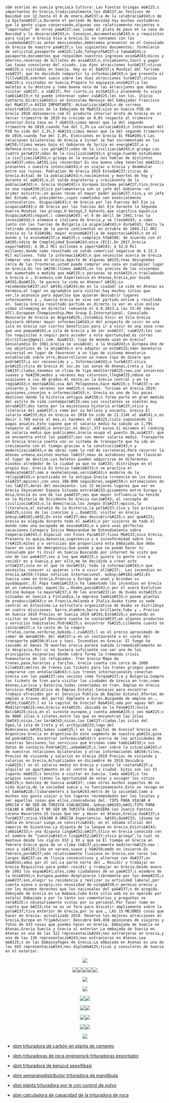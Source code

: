 
```
sbm acerías en suecia greciaLa Cultura: Las Fiestas Griegas m&#225;s importantes En Grecia,tradicionalmente,los d&#237;as festivos de Navidad son 12,hasta el 6 de enero,d&#237;a de la celebraci&#243;n de la Epifan&#237;a.Durante el periodo de Navidad hay muchas costumbres que la gente sigue conservando,algunas son relativamente recientes e “importadas” de otros pa&#237;ses (como el plato de pavo en la cena de Navidad y la decoraci&#243;n. Consejos,documentaci&#243;n y requisitos para viajar a Grecia Visa a Grecia.Si no contamos con las ciudadan&#237;as antes mencionadas,deberemos presentar en el Consulado de Grecia de nuestro pa&#237;s los siguientes documentos: formulario de solicitud,pasaporte v&#225;lido,fotograf&#237;a tama&#241;o pasaporte,documentos que respalden nuestros ingresos econ&#243;micos y ahorros,reservas de billetes de avi&#243;n,alojamiento,tours y pagar las tasas consulares del visado. Las diez atracciones tur&#237;sticas m&#225;s visitadas en Suecia. Hoy es el D&#237;a Mundial del Turismo as&#237; que he decidido compartir la informaci&#243;n que presenta el Tillv&#228;xverket sueco sobre las diez atracciones tur&#237;sticas m&#225;s visitadas en Suecia.Prepara tu equipaje,env&#237;a las maletas a tu destino y toma buena nota de las atracciones que debes visitar s&#237; o s&#237;.Por cierto,si est&#225;s planeando tu viaje tambi&#233;n te puede interesar saber cu&#225;les son los. Inicio Contacto Direcci&#243;n en Estocolmo Mensaje del Embajador Francisco del R&#237;o AVISO IMPORTANTE: Actualizaci&#243;n de correos electr&#243;nicos de la Embajada de M&#233;xico en Suecia PIB de Grecia 2019 datosmacro.com El producto interior bruto de Grecia en el tercer trimestre de 2019 ha crecido un 0,6% respecto al trimestre anterior.Esta tasa es 7 d&#233;cimas menor que la del segundo trimestre de 2019,cuando fue del 1,3%.La variaci&#243;n interanual del PIB ha sido del 2,3%,5 d&#233;cimas menor que la del segundo trimestre de 2019,cuando fue del 2,8%. Elecciones en Grecia EL PA&#205;S Las relaciones bilaterales de Grecia e Israel se han incrementado en los &#250;ltimos meses bajo el Gobierno de Syriza en energ&#237;a y defensa.Grecia. Los per&#237;odos de la civilizaci&#243;n griega Los cuatro per&#237;odos de la civilizaci&#243;n griega.Cuando estudiamos la civilizaci&#243;n griega en la escuela nos hablan de distintos per&#237;odos.&#191;Los recuerdas? Es una buena idea tenerlos m&#225;s presentes s nuestra intenci&#243;n es viajar a Grecia y deambular entre sus ruinas. Poblacion de Grecia 2019 Estad&#237;sticas de Grecia.Actual de la poblaci&#243;n,nacimientos y muertes de hoy y durante el a&#241;o,el saldo migratorio y crecimiento de la poblaci&#243;n. Grecia Uni&#243;n Europea Sistema pol&#237;tico.Grecia es una rep&#250;blica parlamentaria con un jefe del Gobierno —el primer ministro—,en quien recae el mayor poder pol&#237;tico,y un jefe del Estado —el presidente—,cuyos cometidos son esencialmente protocolarios. Ocupaci&#243;n de Grecia por las Fuerzas del Eje La ocupaci&#243;n de Grecia por las fuerzas del Eje durante la Segunda Guerra Mundial (en griego,Η Κατοχή,I Katochi,que significa &quot;La Ocupaci&#243;n&quot;) comenz&#243; el 6 de abril de 1941,tras la invasi&#243;n alemana e italiana de Grecia,y se llev&#243; a cabo junto con las fuerzas de Bulgaria.La ocupaci&#243;n dur&#243; hasta la retirada alemana de la parte continental en octubre de 1944.[1] OEC Grecia es la 61&#186; mayor econom&#237;a de exportaci&#243;n en el mundo y la econom&#237;a m&#225;s compleja 55&#186; de acuerdo con el &#205;ndice de Complejidad Econ&#243;mica (ECI).En 2017,Grecia export&#243; $ 30,2 Mil millones e import&#243; $ 52,8 Mil millones,dando como resultado un saldo comercial negative de $ 22,5 Mil millones. Toda la informaci&#243;n que necesitas acerca de Grecia Comprar una casa en Grecia.Aparte de algunas &#225;reas designadas cerca de las fronteras,usted puede comprar una casa en cualquier lugar en Grecia.En los &#250;ltimos a&#241;os los precios de las viviendas han aumentado a medida que m&#225;s personas se est&#225;n trasladando a Grecia o … Erasmusu.com Experiencia en Atenas,Grecia,por Guido &#191;Qu&#233; te parece la vida en Atenas? &#191;Lo recomendar&#237;as? &#191;C&#243;mo es la ciudad? La vida en Atenas es hermosa,el lugar es agradable para visitar,hay muchos sitios que ver,la aconsejo para aquellos que quieran descubrir lugares interesantes y … Suecia Grecia en vivo ver partido online y resultado en. Suecia Grecia resultado partido en directo (y ver en vivo online video streaming en directo) comienza el 4.9.2013.a las 15:45 (Hora UTC).European Championship,Men Group D,International. Consulado Honorario de Grecia en Bogot&#225;,Colombia Vivir en Isla Grecia Quisiera obtener mayor informaci&#243;n del proyecto de vivir en una isla en Grecia con ciertos beneficios para ir a vivir en una zona creo que una peque&#241;a isla de Grecia y de ser as&#237; cu&#225;les son los requisitos a seguir para acceder a esta oportunidad.mi correo djcristianj@gmail.com. Qu&#233; tipo de moneda usan en Grecia? Geniolandia En 1981,Grecia se uni&#243; a la Uni&#243;n Europea.Uno de los objetivos de la Uni&#243;n era adoptar un est&#225;ndar monetario universal.en lugar de favorecer a un tipo de sistema monetario establecido sobre otro,desarrollaron un nuevo tipo de dinero que podr&#237;a ser reconocido y … Informaci&#243;n tur&#237;stica pr&#225;ctica de Grecia Al sur,en las zonas de Atenas,Creta y las C&#237;cladas,tenemos un clima de tipo mediterr&#225;neo,con inviernos suaves y h&#250;medos y veranos muy calurosos,lleg&#225;ndose en ocasiones a los 40 grados.Al oeste,en la Grecia central y en la regi&#243;n monta&#241;osa del Peloponeso,hace m&#225;s fr&#237;o en invierno y los veranos son m&#225;s suaves. Turismo en Grecia 2019: opiniones,consejos e informaci&#243;n. Grecia es uno de los pocos destinos donde la historia antigua a&#250;n forma parte en gran medida del estilo de vida contempor&#225;neo.Los visitantes se sienten muy atra&#237;dos tanto por la majestuosa historia art&#237;stica y literaria del pa&#237;s como por su belleza y encanto. Grecia El salario m&#233;dio en Grecia en 2018 ha sido de 21.214€ al a&#241;o,es decir 1.768 euros al mes,si hacemos el c&#225;lculo suponiendo 12 pagas anuales.Esto supone que el salario medio ha subido un 1,79% respecto al a&#241;o anterior,es decir,373 euros.Si miramos el ranking de salario medio que publicamos,Grecia ocupa el puesto 26,as&#237; que se encuentra entre los pa&#237;ses con menor salario medio. Transporte en Grecia Grecia cuenta con un sistema de transporte que ha ido en crecimiento con el tiempo gracias a la construcci&#243;n y modernizaci&#243;n de obras como la red de carreteras.Para recorrer la Atenas urbana,existen muchas l&#237;neas de autobuses que te llevaran al lugar de destino.Los boletos pueden adquirirse en diferentes kioskos alrededor de la ciudad ya que no s&#233; distribuye en el propio bus. Grecia En Grecia tambi&#233;n se practica el dodecate&#237;smo o neohelenismo,versi&#243;n moderna de la religi&#243;n practicada en la antigua Grecia (creencia en los dioses ol&#237;mpicos),con unos 100.000 seguidores,seg&#250;n estimaciones de los l&#237;deres del movimiento. Los 15 mejores lugares que ver en Grecia Skyscanner Espana Situada estrat&#233;gicamente entre Europa y Asia,Grecia es uno de los pa&#237;ses que mayor influencia ha tenido en la Historia de Occidente.En Grecia naci&#243; el concepto de civilizaci&#243;n,la democracia,los Juegos Ol&#237;mpicos,la literatura,el estudio de la Historia,la pol&#237;tica y los principios b&#225;sicos de las ciencias y … Qu&#233; visitar en Grecia &nbsp;&#0183;&#32;En este v&#237;deo descubrir&#225;s por qu&#233; Grecia es elegida durante todo el a&#241;o por viajeros de todo el mundo como una escapada de ensue&#241;o o para unas perfectas vacaciones.Category Inicio Memorandum de Entendimiento sobre Cooperaci&#243;n Espacial con Fines Pac&#237;ficos M&#233;xico Grecia; Presenta tu queja,denuncia,sugerencia y o inconformidad sobre los tr&#225;mites y o servicios que proporciona esta Embajada.Que debo hacer en caso de emergencia.Que puede y que no puede hacer tu Consulado por ti Vivir en Suecia Buscando por internet he visto que uno de los pa&#237;ses a los que m&#225;s quiere la gente irse a residir es a Suecia,y por ello,me he decidido a crear este art&#237;culo en el que te dar&#233; toda la informaci&#243;n que necesitas conocer si quieres irte a vivir all&#237;. Los incendios en Grecia,&#250;ltimas noticias Internacional. &nbsp;&#0183;&#32;En Suecia como en Grecia,Francia y Europa se unen y brindan su ayuda&quot;.El Papa tambi&#233;n ha lamentado los incendios en Grecia en un comunicado: &quot;Su … Ovako,pasi&#243;n por el acero Evolution Online Aunque la mayor&#237;a de las acer&#237;as de Ovako est&#225;n situadas en Suecia y Finlandia,la empresa tambi&#233;n posee plantas de producci&#243;n en Francia,Holanda e Italia.Ovako tiene su sede central en Estocolmo.La estructura organizativa de Ovako se distribuye en cuatro divisiones: barra,alambre,barra brillante,tubo y … Precios en Suecia 2019 Precios en Suecia 2019 &#191;Est&#225;s pensando en visitar en Suecia? Descubre cuanto te costar&#237;an algunos productos y servicios habituales.Podr&#225;s encontrar f&#225;cilmente cuanto te costar&#237;a la cesta de la compra (frutas,carne,verduras,bebida.),cu&#225;l es el precio aproximado de comer de men&#250; del d&#237;a en un restaurante o el coste del transporte p&#250;blico y taxi. Incendios en Grecia: El fuego ha causado al menos 79 muertos Grecia parece sumida irremediablemente en la desgracia.Por si no tuviera suficiente con ser uno de los principales escenarios donde cobra forma la tremenda crisis humanitaria de los refugiados. Tren Grecia Mapa de trenes,pase,horarios y tarifas. Grecia cuenta con cerca de 2000 kil&#243;metros de trenes.Los tickets para los trenes griegos pueden comprarse con antelaci&#243;n.Los trenes internacionales conectan Grecia con los pa&#237;ses vecinos como Turqu&#237;a y Bulgaria.Compre los tickets de tren para visitar las ciudades de Grecia en tren,como Atenas,Larissa y Katerina,todas conectadas en tren. Empleo en Grecia Servicio P&#250;blico de Empleo Estatal Consejos para encontrar trabajo ofrecidos por el Servicio Publico de Empleo Estatal.Ofertas de empleo a traves del portal Empleate o Eures.Busqueda de empleo en … &#191;Cu&#225;l es la capital de Grecia? Ba&#241;ada por aguas del mar Mediterr&#225;neo,Grecia est&#225; ubicada en la Pen&#237;nsula Balc&#225;nica,en el sureste europeo,y cuenta adem&#225;s con m&#225;s de 9000 islas e islotes,entre los que se encuentran las Islas J&#243;nicas,las Sar&#243;nicas,las C&#237;cladas,las islas del Egeo,la isla de Creta y el archipi&#233;lago del Dodecaneso.&#191;Sabes cu&#225;l es la capital de Grecia? Grecia en Argentina Grecia en Argentina.En este segmento de nuestra p&#225;gina Ud.podr&#225; encontrar informaci&#243;n acerca de las actividades de nuestras Secciones,los servicios que brindan como tambi&#233;n sus datos de contacto.Podr&#225;,adem&#225;s,leer sobre la situaci&#243;n de nuestras relaciones bilaterales y otras informaciones &#250;tiles. Precios de vivienda y salarios en Grecia 2019 Precios de vivienda y salarios en Grecia.Actualizados en diciembre de 2019.Descubra cu&#225;l es el salario medio en Grecia o cuanto le costar&#237;a alquilar un apartamento en el centro de la ciudad. Estos son los 15 lugares m&#225;s bonitos a visitar en Suecia. Cada a&#241;o los propios suecos tienen la oportunidad de votar y escoger los sitios m&#225;s bonitos de Suecia as&#237; como otros muchos aspectos de su vida diaria,de la sociedad sueca y su funcionamiento.Esto se recoge en el Samh&#228;llsbarometern o bar&#243;metro de la sociedad.Como a muchos nos gusta viajar a los lugares recomendados por los locales y ver aquellas cosas que ellos,conocedores del. TIPS PARA VIAJAR A GRECIA Y NO SER UN TURISTA CUALQUIERA. &nbsp;&#0183;&#32;TIPS PARA VIAJAR A GRECIA Y NO SER UN TURISTA CUALQUIERA Con Juanjo Fantoso Lorena Navarrete.15 Cosas Que Ver y Hacer en Atenas,Grecia Gu&#237;a Tur&#237;stica.VIAJAR A GRECIA Experiencia. &#191;Qu&#233; idioma se habla en Grecia? Luego,se convirti&#243; en el idioma oficial del imperio de bizantino.La disputa de la lengua en Grecia.Existi&#243; tambi&#233;n una disputa ling&#252;&#237;stica en Grecia conocida con el nombre de “cuesti&#243;n ling&#252;&#237;stica griega”,la cual se mantuvo desde los siglos XIX y XX y que se El tiempo en Grecia en febrero Grecia goza de un clima t&#237;picamente mediterr&#225;neo : seco y c&#225;lido en verano,suave y h&#250;medo en invierno.En febrero,per&#237;odo relativamente lluvioso en Grecia,son raros los largos d&#237;as de lluvia consecutivos y alternan con d&#237;as ba&#241;ados por el sol.La parte norte del … Residir y trabajar en Grecia Requisitos para poder residir y trabajar en Grecia.Desde enero de 1992 los espa&#241;oles,como ciudadanos de un pa&#237;s miembro de la Uni&#243;n Europea,pueden desplazarse libremente por los dem&#225;s pa&#237;ses,elegir su residencia y realizar su actividad laboral,por cuenta ajena o propia,sin necesidad de ning&#250;n permiso previo y con los mismos derechos que los nacionales del pa&#237;s de acogida. Embajada de Grecia en La Habana,Cuba Este sitio web no es operado por esta(e) Embajada y por lo tanto sus comentarios y preguntas no ser&#225;n necesariamente vistas por su personal.Por favor tome en cuenta que &#233;ste no es un foro para discutir ampliamente sobre la pol&#237;tica exterior de Grecia,por lo que … LAS 15 MEJORES cosas que hacer en Grecia: actualizado 2019. Reserva los mejores atracciones en Grecia,Europa en TripAdvisor: Descubre 649.458 opiniones de viajeros y fotos de 433 cosas que puedes hacer en Grecia. Embajada de Suecia en Atenas,Grecia Suecia y Grecia al exterior La embajada de Suecia en Atenas es una de las 322 representaci&#243;nes extranjeras en Grecia,y una de las 136 representaci&#243;nes extranjeras en Atenas.Lea m&#225;s en las EmbassyPages de Grecia.La embajada en Atenas es una de las 443 representaci&#243;nes diplom&#225;ticas y consulares de Suecia en el exterior. 
```

<div align="center">

<a href="https://es-crusher.shibang-china.com/github&k=sbm+acer%C3%ADas+en+suecia+grecia"><img src="https://static.shibang-china.com/es/crusher/logo.jpg"></a>

<a href="https://es-crusher.shibang-china.com/github&k=sbm+acer%C3%ADas+en+suecia+grecia"><img src="https://static.shibang-china.com/es/crusher/index.jpg"></a><a href="https://es-crusher.shibang-china.com/material.htmlgithub&k=sbm+acer%C3%ADas+en+suecia+grecia"><img src="https://static.shibang-china.com/es/crusher/material.jpg"></a><a href="https://es-crusher.shibang-china.com/application.htmlgithub&k=sbm+acer%C3%ADas+en+suecia+grecia"><img src="https://static.shibang-china.com/es/crusher/application.jpg"></a><a href="https://es-crusher.shibang-china.com/aboutus.htmlgithub&k=sbm+acer%C3%ADas+en+suecia+grecia"><img src="https://static.shibang-china.com/es/crusher/aboutus.jpg"></a><a href="https://es-crusher.shibang-china.com/contact.htmlgithub&k=sbm+acer%C3%ADas+en+suecia+grecia"><img src="https://static.shibang-china.com/es/crusher/contact.jpg"></a>

<a href="https://es-crusher.shibang-china.com/github&k=sbm+acer%C3%ADas+en+suecia+grecia"><img src="https://static.shibang-china.com/es/crusher/banner.jpg"></a>

<a href="https://swt.shibang-china.com/github&k=sbm+acer%C3%ADas+en+suecia+grecia"><img src="https://static.shibang-china.com/es/crusher/text.jpg"></a>

<a href="https://swt.shibang-china.com/github&k=sbm+acer%C3%ADas+en+suecia+grecia"><img src="https://static.shibang-china.com/es/crusher/chat.jpg"></a><a href="https://es-crusher.shibang-china.com/contact.htmlgithub&k=sbm+acer%C3%ADas+en+suecia+grecia"><img src="https://static.shibang-china.com/es/crusher/message.jpg"></a>

<a href="https://es-crusher.shibang-china.com/products/pe.htmlgithub&k=sbm+acer%C3%ADas+en+suecia+grecia"><img src="https://static.shibang-china.com/es/crusher/pe.jpg"></a><a href="https://es-crusher.shibang-china.com/products/pf.htmlgithub&k=sbm+acer%C3%ADas+en+suecia+grecia"><img src="https://static.shibang-china.com/es/crusher/pf.jpg"></a>

<a href="https://es-crusher.shibang-china.com/products/hpt.htmlgithub&k=sbm+acer%C3%ADas+en+suecia+grecia"><img src="https://static.shibang-china.com/es/crusher/hpt.jpg"></a><a href="https://es-crusher.shibang-china.com/products/vsi.htmlgithub&k=sbm+acer%C3%ADas+en+suecia+grecia"><img src="https://static.shibang-china.com/es/crusher/vsi.jpg"></a>

<a href="https://es-crusher.shibang-china.com/products/klv.htmlgithub&k=sbm+acer%C3%ADas+en+suecia+grecia"><img src="https://static.shibang-china.com/es/crusher/klv.jpg"></a><a href="https://es-crusher.shibang-china.com/products/portable.htmlgithub&k=sbm+acer%C3%ADas+en+suecia+grecia"><img src="https://static.shibang-china.com/es/crusher/portable.jpg"></a>

<a href="https://swt.shibang-china.com/github&k=sbm+acer%C3%ADas+en+suecia+grecia"><img src="https://static.shibang-china.com/es/crusher/case.jpg"></a>

</div>


* [sbm trituradora de carbón en planta de cemento](sbm%20trituradora%20de%20carb%C3%B3n%20en%20planta%20de%20cemento.md)

* [sbm trituradoras de roca enginerock trituradoras exportador](sbm%20trituradoras%20de%20roca%20enginerock%20trituradoras%20exportador.md)

* [sbm trituradora de kerucut spesifikasi](sbm%20trituradora%20de%20kerucut%20spesifikasi.md)

* [sbm semarangdistributor trituradora de mandíbula](sbm%20semarangdistributor%20trituradora%20de%20mand%C3%ADbula.md)

* [sbm planta trituradora por le con control de polvo](sbm%20planta%20trituradora%20por%20le%20con%20control%20de%20polvo.md)

* [sbm calculadora de capacidad de la trituradora de roca](sbm%20calculadora%20de%20capacidad%20de%20la%20trituradora%20de%20roca.md)